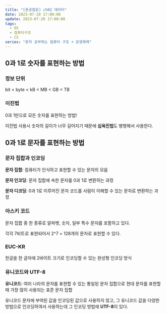 ```yaml
---
title: "[혼공컴운] ch02 데이터"
date: 2023-07-20 17:00:00
update: 2023-07-20 17:00:00
tags:
  - OS
  - 컴퓨터구조
  - CS
series: "혼자 공부하는 컴퓨터 구조 + 운영체제"
---
```


## 0과 1로 숫자를 표현하는 방법

### 정보 단위

bit < byte < kB < MB < GB < TB

### 이진법

0과 1만으로 모든 숫자를 표현하는 방법!

이진법 사용시 숫자의 길이가 너무 길어지기 때문에 **십육진법**도 병행해서 사용한다.

## 0과 1로 문자를 표현하는 방법

### 문자 집합과 인코딩

**문자 집합**: 컴퓨터가 인식하고 표현할 수 있는 문자의 모음

**문자 인코딩**: 문자 집합에 속한 문자를 0과 1로 변환하는 과정

**문자 디코딩**: 0과 1로 이루어진 문자 코드를 사람이 이해할 수 있는 문자로 변환하는 과정

### 아스키 코드
문자 집합 중 한 종류로 알파벳, 숫자, 일부 특수 문자를 포함하고 있다.

각각 7비트로 표현되어서 2^7 = 128개의 문자로 표현할 수 있다.

### EUC-KR

한글을 한 글자에 2바이트 크기로 인코딩할 수 있는 완성형 인코딩 방식

### 유니코드와 UTF-8

**유니코드**: 여러 나라의 문자를 표현할 수 있는 통일된 문자 집합으로 현대 문자를 표현할 때 가장 많이 사용되는 표준 문자 집합

유니코드 문자에 부여된 값을 인코딩된 값으로 사용하지 않고, 그 유니코드 값을 다양한 방법으로 인코딩하여서 사용하는데 그 인코딩 방법에 **UTF-8**이 있다.





